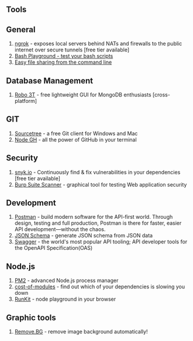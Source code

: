 

## Tools

## General

 1. [ngrok](https://ngrok.com) - exposes local servers behind NATs and firewalls to the public internet over secure tunnels [free tier available]
 2. [Bash Playground - test your bash scripts](https://www.tutorialspoint.com/execute_bash_online.php)
 3. [Easy file sharing from the command line](https://transfer.sh/)

## Database Management
1. [Robo 3T](https://robomongo.org/) - free lightweight GUI for MongoDB enthusiasts [cross-platform]

## GIT

 1. [Sourcetree](https://www.sourcetreeapp.com/) - a free Git client for Windows and Mac
 2. [Node GH](https://github.com/node-gh/gh) - all the power of GitHub in your terminal

## Security

 1. [snyk.io](https://snyk.io) - Continuously find & fix vulnerabilities in your dependencies [free tier available]
 2. [Burp Suite Scanner](https://portswigger.net/burp) - graphical tool for testing Web application security


## Development
1. [Postman](https://www.getpostman.com/) - build modern software for the API-first world. Through design, testing and full production, Postman is there for faster, easier API development—without the chaos.
2. [JSON Schema](https://jsonschema.net/) - generate JSON schema from JSON data
3. [Swagger](https://swagger.io/) - the world's most popular API tooling; API developer tools for the OpenAPI Specification(OAS)

## Node.js
1. [PM2](http://pm2.keymetrics.io/) - advanced Node.js process manager
2. [cost-of-modules](https://github.com/siddharthkp/cost-of-modules) - find out which of your dependencies is slowing you down
3. [RunKit](https://runkit.com/) - node playground in your browser

## Graphic tools
1. [Remove.BG](https://www.remove.bg/) - remove image background automatically!
